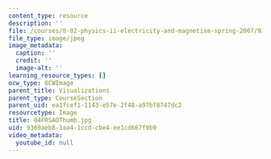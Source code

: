 ```yaml
---
content_type: resource
description: ''
file: /courses/8-02-physics-ii-electricity-and-magnetism-spring-2007/9369aeb81aa41ccdcbe4ee1cd667f9b9_04FRSAOThumb.jpg
file_type: image/jpeg
image_metadata:
  caption: ''
  credit: ''
  image-alt: ''
learning_resource_types: []
ocw_type: OCWImage
parent_title: Visualizations
parent_type: CourseSection
parent_uid: ea1fcef1-1143-e57e-2f48-a97bf8747dc2
resourcetype: Image
title: 04FRSAOThumb.jpg
uid: 9369aeb8-1aa4-1ccd-cbe4-ee1cd667f9b9
video_metadata:
  youtube_id: null
---
```

